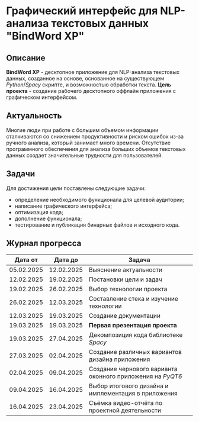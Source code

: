 # Графический интерфейс для NLP-анализа текстовых данных "BindWord XP"

## Описание
**BindWord XP** - десктопное приложение для NLP-анализа текстовых данных, созданное на основе, основанное на существующем *Python*/*Spacy* скрипте, и возможностью обработки текста.
**Цель проекта** - создание рабочего десктопного оффлайн приложения с графическом интерфейсом.
## Актуальность
Многие люди при работе с большим объемом информации сталкиваются со снижением продуктивности и риском ошибок из-за ручного анализа, который занимает много времени. Отсутствие программного обеспечения для анализа больших объемов текстовых данных создает значительные трудности для пользователей.
## Задачи
Для достижения цели поставлены следующие задачи:
- определение необходимого функционала для целевой аудитории;
- написание графического интерфейса;
- оптимизация кода;
- дополнение функционала;
- тестирование и публикация бинарных файлов и исходного кода.
## Журнал прогресса

| Дата от    | Дата до    | Задача                                                     |
| ---------- | ---------- | ---------------------------------------------------------- |
| 05.02.2025 | 12.02.2025 | Выяснение актуальности                                     |
| 12.02.2025 | 19.02.2025 | Постановки цели и задач                                    |
| 19.02.2025 | 26.02.2025 | Выбор технологии проекта                                   |
| 26.02.2025 | 12.03.2025 | Составление стека и изучение технологии                    |
| 12.03.2025 | 19.03.2025 | Создание документации                                      |
| 19.03.2025 | 19.03.2025 | **Первая презентация проекта**                             |
| 19.03.2025 | 27.04.2025 | Декомпозиция кода библиотеке *Spacy*                       |
| 27.03.2025 | 02.04.2025 | Создание различных вариантов дизайна приложения            |
| 02.04.2025 | 09.04.2025 | Создание чернового варианта оконного приложения на *PyQT6* |
| 09.04.2025 | 16.04.2025 | Выбор итогового дизайна и имплементация в приложения       |
| 16.04.2025 | 23.04.2025 | Съёмка видео-отчёта по проектной деятельности              |
